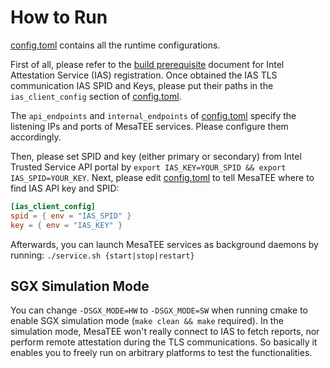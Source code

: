 # How to Run

[config.toml](../config.toml) contains all the runtime configurations.

First of all, please refer to the [build
prerequisite](how_to_build.md#prerequisite) document for Intel Attestation
Service (IAS) registration. Once obtained the IAS TLS communication
IAS SPID and Keys, please put their paths in the ``ias_client_config`` section of
[config.toml](../config.toml).  

The ``api_endpoints`` and ``internal_endpoints``  of
[config.toml](../config.toml) specify the listening IPs and ports of MesaTEE
services. Please configure them accordingly.

Then, please set SPID and key (either primary or secondary) from Intel Trusted
Service API portal by ``export IAS_KEY=YOUR_SPID && export IAS_SPID=YOUR_KEY``.
Next, please edit [config.toml](../config.toml) to tell MesaTEE where to find
IAS API key and SPID:

```toml
[ias_client_config]
spid = { env = "IAS_SPID" }
key = { env = "IAS_KEY" }
```

Afterwards, you can launch MesaTEE services as background daemons by running:
``./service.sh {start|stop|restart}``

## SGX Simulation Mode

You can change ``-DSGX_MODE=HW`` to ``-DSGX_MODE=SW`` when running cmake to enable SGX
simulation mode (``make clean && make`` required).
In the simulation mode, MesaTEE won't really connect to IAS to fetch reports,
nor perform remote attestation during the TLS communications. So basically it
enables you to freely run on arbitrary platforms to test the functionalities.
